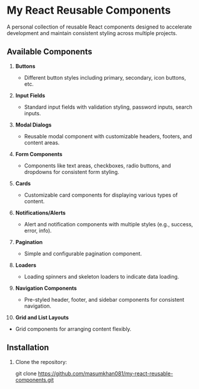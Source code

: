 # My React Reusable Components

A personal collection of reusable React components designed to accelerate development and maintain consistent styling across multiple projects.

## Available Components

1. **Buttons**
   - Different button styles including primary, secondary, icon buttons, etc.

2. **Input Fields**
   - Standard input fields with validation styling, password inputs, search inputs.

3. **Modal Dialogs**
   - Reusable modal component with customizable headers, footers, and content areas.

4. **Form Components**
   - Components like text areas, checkboxes, radio buttons, and dropdowns for consistent form styling.

5. **Cards**
   - Customizable card components for displaying various types of content.

6. **Notifications/Alerts**
   - Alert and notification components with multiple styles (e.g., success, error, info).

7. **Pagination**
   - Simple and configurable pagination component.

8. **Loaders**
   - Loading spinners and skeleton loaders to indicate data loading.

9. **Navigation Components**
   - Pre-styled header, footer, and sidebar components for consistent navigation.

10. **Grid and List Layouts**
   - Grid components for arranging content flexibly.

## Installation

1. Clone the repository:


   git clone https://github.com/masumkhan081/my-react-reusable-components.git
